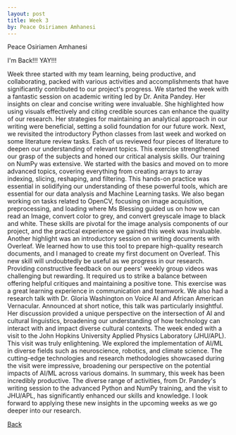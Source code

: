 ```yaml
---
layout: post
title: Week 3
by: Peace Osiriamen Amhanesi
---
```

Peace Osiriamen Amhanesi
 
I'm Back!!! YAY!!!

Week three started with my team learning, being productive, and collaborating, packed with various activities and accomplishments that have significantly contributed to our project's progress.
We started the week with a fantastic session on academic writing led by Dr. Anita Pandey. Her insights on clear and concise writing were invaluable. She highlighted how using visuals effectively and citing credible sources can enhance the quality of our research. Her strategies for maintaining an analytical approach in our writing were beneficial, setting a solid foundation for our future work.
Next, we revisited the introductory Python classes from last week and worked on some literature review tasks. Each of us reviewed four pieces of literature to deepen our understanding of relevant topics. This exercise strengthened our grasp of the subjects and honed our critical analysis skills.
Our training on NumPy was extensive. We started with the basics and moved on to more advanced topics, covering everything from creating arrays to array indexing, slicing, reshaping, and filtering. This hands-on practice was essential in solidifying our understanding of these powerful tools, which are essential for our data analysis and Machine Learning tasks.
We also began working on tasks related to OpenCV, focusing on image acquisition, preprocessing, and loading where Ms Blessing guided us on how we can read an Image, convert color to grey, and convert greyscale image to black and white. These skills are pivotal for the image analysis components of our project, and the practical experience we gained this week was invaluable.
Another highlight was an introductory session on writing documents with Overleaf. We learned how to use this tool to prepare high-quality research documents, and I managed to create my first document on Overleaf. This new skill will undoubtedly be useful as we progress in our research.
Providing constructive feedback on our peers' weekly group videos was challenging but rewarding. It required us to strike a balance between offering helpful critiques and maintaining a positive tone. This exercise was a great learning experience in communication and teamwork.
We also had a research talk with Dr. Gloria Washington on Voice AI and African American Vernacular. Announced at short notice, this talk was particularly insightful. Her discussion provided a unique perspective on the intersection of AI and cultural linguistics, broadening our understanding of how technology can interact with and impact diverse cultural contexts.
The week ended with a visit to the John Hopkins University Applied Physics Laboratory (JHU/APL). This visit was truly enlightening. We explored the implementation of AI/ML in diverse fields such as neuroscience, robotics, and climate science. The cutting-edge technologies and research methodologies showcased during the visit were impressive, broadening our perspective on the potential impacts of AI/ML across various domains.
In summary, this week has been incredibly productive. The diverse range of activities, from Dr. Pandey's writing session to the advanced Python and NumPy training, and the visit to JHU/APL, has significantly enhanced our skills and knowledge. I look forward to applying these new insights in the upcoming weeks as we go deeper into our research.




[Back](./)

